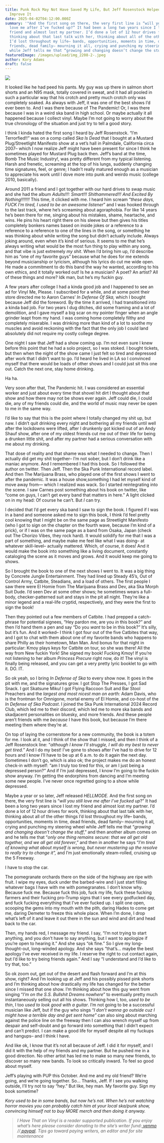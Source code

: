 ```yaml
---
title: Punk Rock May Not Have Saved My Life, But Jeff Rosenstock Helped Me To
  Improve It
date: 2025-04-02T04:12:00.000Z
summary: '"And the first song on there, the very first line is “will you still
  love me after I’ve fucked up?” It had been a long two years since I lost my
  friend and almost lost my partner. I’d done a lot of 12 hour drives for work,
  thinking about that last talk with her, thinking about all of the other things
  I’d lost throughout my life– bands, opportunities, moments in time, dead
  friends, dead family– mourning it all, crying and punching my steering wheel
  while Jeff tells me that “growing and changing doesn’t change the stuff"'
featuredImage: /images/upload/img_2208-2-.jpeg
author: Kory Adams
draft: false
---
```

![](/images/upload/img_2208-2-.jpeg)

It looked like he had peed his pants. My guy was up there in salmon short shorts and an N95 mask, totally covered in sweat, and it had all pooled in such a particular way that his crotch and pretty much crotch only was completely soaked. As always with Jeff, it was one of the best shows I’d ever been to. And I was there because of The Pandemic! Or, I was there because I was in a weird ska band in high school. Or maybe actually it all happened because I collect vinyl. Maybe I’m not going to worry about the true chronology of the situation and just try to tell a good story.

I think I kinda hated the first song I heard by Jeff Rosenstock. “I’m Terrorfied!!” was on a comp called *Ska Is Dead* that I bought at a Mustard Plug/Streetlight Manifesto show at a vet’s hall in Palmdale, California circa 2007– which I now realize Jeff might have been present for since I think he sometimes played for Mustard Plug back then. Jeff’s band at the time, Bomb The Music Industry!, was pretty different from my typical listening. Harsh and frenetic, screaming at the top of his lungs, suddenly changing time signatures, feel, or genre; I hadn’t really matured enough as a musician to appreciate his work until I dove more into punk and weirdo music (college 2010, basically). 

Around 2011 a friend and I got together with our hard drives to swap music and she had the album *Adults!!!: Smart!!! Shithammered!!! And Excited By Nothing!!!!!!!* This time, it clicked with me. I heard him scream “*these days, FUCK I’m tired, I used to be an awesome listener*” and I was hooked through to the last track, where he’s screaming about agoraphobia. For like 14 years he’s been there for me, singing about his mistakes, shame, heartache, and wins. He pins his heart right there on his sleeve but then gives his titles completely bonkers names based on inside jokes or a reference to a reference to a reference to one of the lines in the song, or something he was thinking about while writing the song but didn’t actually include. Always joking around, even when it’s kind of serious. It seems to me that he’s always writing what would be the most fun thing to play within any song, and that vibe is just extremely *my shit*. When I’d bring him up, I’d describe him as “one of my favorite guys” because what he does for me extends beyond musicianship or lyricism, although his lyrics do cut me wide open. He made a commitment to do this band the way he wanted, according to his own ethics, and it totally worked out! Is he a musician? A poet? An artist? All of these things and more? Idk man, but he’s my fuckin guy.

A few years after college I had a kinda good job and I happened to see an ad for Vinyl Me, Please. I subscribed for a while, and at some point their store directed me to Aaron Carnes’ *In Defense Of Ska,* which I bought because Jeff did the foreword. By the time it arrived, I had transitioned into a kinda bad job. For two years I dug ditches, did some framing and a lot of demolition, and I gave myself a big scar on my pointer finger when an angle grinder leapt from my hand. I was coming home completely filthy and completely miserable. I was drinking more than kind of a lot to soothe my muscles and avoid reckoning with the fact that the only job I could land absolutely did not require my costly college degree. 

One night I saw that Jeff had a show coming up. I’m not even sure I knew before this point that he had a solo project, so I was stoked. I bought tickets, but then when the night of the show came I just felt so tired and depressed after work that I didn’t want to go. I’d heard he lived in LA so I convinced myself that there would be loads of other shows and I could just sit this one out. Catch the next one, stay home drinking. 

Ha ha.

Very soon after that, The Pandemic hit. I was considered an essential worker and just about every time that shovel hit dirt I thought about that show and how there may not be shows ever again. Jeff could die, I could die, any of my friends could die, and the world of music may never be open to me in the same way. 

I’d like to say that this is the point where I totally changed my shit up, but naw. I didn’t quit drinking every night and bothering all my friends until well after the lockdowns were lifted, after I drunkenly got kicked out of an Andy Shauf show, after one of my oldest friends cut me out of their life for being a drunken little shit, and after my partner had a serious conversation with me about my drinking.

That dose of reality and that shame was what I needed to change. Then I actually did get my shit together– I’m not sober, but I don’t drink like a maniac anymore. And I remembered I had this book. So I followed the author on twitter. Then Jeff. Then the Ska Punk International record label. And then The Marijuana Brass, who played one of the first shows I went to after the pandemic. It was a house show,something I had let myself kind of move away from— which I realized was wack. So I started reintegrating into the scene. I saw Carnes post something about his book on twitter, like “come on guys, I can’t get every band that matters in here.” A light clicked on in my head: Of course he can’t. But *I* can try. 

I decided that I’d get every ska band I saw to sign the book. I figured if I was in a band and someone asked me to sign this book, I think I’d feel pretty cool knowing that I might be on the same page as Streetlight Manifesto (who I got to sign on the chapter on the fourth wave, because I’m kind of a prick), or if I was on the same page as a band from Osaka, Japan (check out The Chorizo Vibes, they rock hard). It would solidify for me that I was a part of something, and maybe make me feel like what I was doing– at whatever skill-level– actually mattered. Which, of course, it does! And it would make the book into something like a living document, constantly cataloging the scene as it moves and grows. And it would keep me going to shows.

So I brought the book to one of the next shows I went to. It was a big thing by Concrete Jungle Entertainment. They had lined up Steady 45’s, Out of Control Army, Catbite, Steadians, and a load of others. The first people I saw there were El Homie from The Marijuana Brass and Dev, aka Ska Morph Suit Dude. I’d seen Dev at some other shows; he sometimes wears a full-body, checker-patterned suit and stays in the pit all night. They’re like a minor legend and a real-life cryptid, respectively, and they were the first to sign the book! 

Then they pointed out a few members of Catbite. I had prepped a catch-phrase for potential signees, “Hey pardon me, are you *in* this book?” and then I’d hand them a pen and say “Do you *want* to be in this book?” It’s silly, but it’s fun. And it worked– I think I got four out of the five Catbites that way, and I got to chat with them about one of my favorite bands who happens to share Philly as their hometown, Man Man. And bonus for that night in particular: Kmoy plays keys for Catbite on tour, so she was there! All the way from New fuckin York! She signed my book! Fucking Kmoy! If you’re not listening to her album *Princess Precure* right now, do it! The vinyl is finally being released, and you can get a very pretty lyric booklet to go with it. DO. IT.

So ok yeah, so I bring *In Defense of Ska* to every show now. It goes in the pit with me, and the signatures grow. I got Stop The Presses, I got Sad Snack. I got Skatsune Miku! I got Flying Raccoon Suit and Bar Stool Preachers and the *largest and most nicest man on earth:* Adam Davis, who is the frontman for Omnigone, mortal enemy of El Homie, and co-host of the *In Defense of Ska Podcast*. I joined the Ska Punk International 2024 Record Club, which led me to their discord, which led me to more ska bands and skadjacent personalities on bluesky, and more friends. And these people aren’t friends with me *because* I have this book, but because I’m there meeting them where they’re at.

On top of laying the cornerstone for a new community, the book is a totem for me. I look at it, and I think of the show that I missed, and then I think of a Jeff Rosenstock line: “*although I know I’ll struggle, I will do my best to never get tired.”* And I do my best! I’ve gone to shows after I’ve had to drive for 12 hours and I know I’ll have to be up at 6 a.m. to do it again the next day. Sometimes I don’t go, which is also ok; the project makes me do an honest check-in with myself: “am I truly too tired for this, or am I just being a depressed person?” And if I’m just depressed, I know I’m going to the fuckin show anyway. I’m getting the endorphins from dancing and I’m meeting some new people. I’ve never once regretted going to a show while depressed.

Maybe a year or so later, Jeff released *HELLMODE.* And the first song on there, the very first line is “*will you still love me after I’ve fucked up*?” It had been a long two years since I lost my friend and almost lost my partner. I’d done a lot of 12 hour drives for work, thinking about that last talk with her, thinking about all of the other things I’d lost throughout my life– bands, opportunities, moments in time, dead friends, dead family– mourning it all, crying and punching my steering wheel while Jeff tells me that “*growing and changing doesn’t change the stuff*,” and then another album comes on and he tells me that “*only one thing remains secure: that we all get old together, and we all get old forever*,” and then in another he says “*I’m tired of knowing what about myself is wrong, but never mustering up the resolve to really try to change it”,* and I’m just emotionally steam-rolled, cruising up the 5 Freeway. 

I have to stop the car. 

The pomegranate orchards there on the side of the highway are ripe with fruit. I wipe my eyes, duck under the barbed-wire and I just start filling whatever bags I have with me with pomegranates. I don’t know why. Because fuck me. Because fuck this job, fuck my life, fuck these fucking farmers and their fucking pro-Trump signs that I see every godfucked day, and fuck fucking everything that I’ve ever fucked up. I split one open, scooping the gems into my mouth with the pith, daring Hades to come get me, daring Demeter to freeze this whole place. When I’m done, I drop what’s left of it and leave it out there in the sun and wind and dirt and head back to the car.

Then, my hands red, I message my friend. I say, “I’m not trying to start anything, and you don’t have to say anything, but I want to apologize if you’re open to hearing it.” And she says “ok fine.” So I give my long-thought-out, long-winded apology. And she says “that’s… maybe the best apology I’ve ever received in my life. I reserve the right to cut contact again, but I’d like to try being friends again.” And I say “I understand and I’d like to try that, too.”

So ok zoom out, get out of the desert and flash forward and I’m at this show, right? And I’m looking up at Jeff and his possibly pissed pink shorts and I’m thinking about how drastically my life has changed for the better since I missed that one show. I’m thinking about how this guy went from singing “*I’m on the S.S. Bullshit Dreams nowhere*” to eventually pretty much instantaneously selling out all his shows. Thinking how I, too, *used to be thin*, I too *used to look good with a guitar*. I’m not going to be a successful musician like Jeff, but if the guy who sings “*I don’t wanna go outside cuz I might have a terrible day and get sent home”* can also sing about marching against the police line on the freeway then I can also wrench myself up from despair and self-doubt and go forward into something that I didn’t expect and can’t predict. I can make a good life for myself despite all my fuckups and hangups– and I think I have. 

And like ok, I know that it’s not all because of Jeff. I did it for myself, and I did it with the help of my friends and my partner. But he pushed me in a good direction. No other artist has led me to make so many new friends, to discover so many new bands. To look so critically inward. To feel so good about myself.

Jeff’s playing with PUP this October. And me and my old friend? We’re going, and we’re going together. So… Thanks, Jeff. If I see you walking outside, I’ll try not to say “hey.” But like, hey man. My favorite guy. Sign my book sometime?

*Kory used to be in some bands, but now he’s not. When he’s not watching horror movies you can probably catch him at your local ska/punk show, convincing himself not to buy MORE merch and then doing it anyway.*

> *I Have That on Vinyl is a reader supported publication. If you enjoy what’s here please consider donating to the site’s writer fund:[ venmo](https://account.venmo.com/u/Michele-Catalano2659) //[ paypal](https://www.paypal.com/paypalme/goingitaloneny?country.x=US&locale.x=en_US)*. *Tips go toward paying writers, an editor and for site maintenance*
>
>
>
>
>
>
>
>
>
>
>
>
>
>
>
>
>
>
>
>
>
>
>
>
>
>
>
>
>
